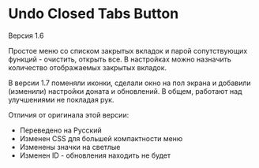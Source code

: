 # Undo Closed Tabs Button



Версия 1.6  

Простое меню со списком закрытых вкладок и парой сопутствующих функций - очистить, открыть все. В настройках можно назначить количество отображаемых закрытых вкладок.  


В версии 1.7 поменяли иконки, сделали окно на пол экрана и добавили (изменили) настройки доната и обновлений. В общем, работают над улучшениями не покладая рук.  



Отличия от оригинала этой версии:
* Переведено на Русский
* Изменен CSS для большей компактности меню
* Изменены значки на светлые
* Изменен ID - обновления находить не будет
